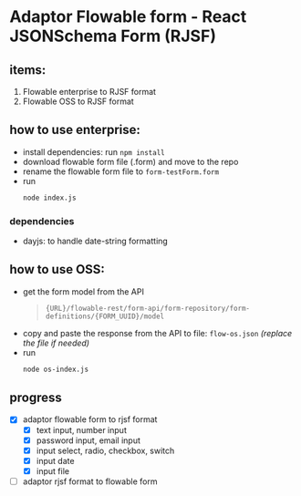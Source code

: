 # Adaptor Flowable form - React JSONSchema Form (RJSF)

## items:
1. Flowable enterprise to RJSF format
2. Flowable OSS to RJSF format

## how to use enterprise:
- install dependencies: run `npm install`
- download flowable form file (.form) and move to the repo
- rename the flowable form file to `form-testForm.form`
- run 
  ```sh
  node index.js
  ```

### dependencies
- dayjs: to handle date-string formatting


## how to use OSS:
- get the form model from the API 
  > `{URL}/flowable-rest/form-api/form-repository/form-definitions/{FORM_UUID}/model`
- copy and paste the response from the API to file: `flow-os.json` *(replace the file if needed)*
- run 
  ```sh
  node os-index.js
  ```

## progress
- [x] adaptor flowable form to rjsf format
  - [x] text input, number input
  - [x] password input, email input
  - [x] input select, radio, checkbox, switch
  - [x] input date
  - [x] input file

- [ ] adaptor rjsf format to flowable form
